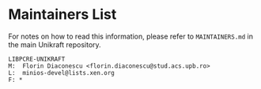 Maintainers List
================

For notes on how to read this information, please refer to `MAINTAINERS.md` in
the main Unikraft repository.

	LIBPCRE-UNIKRAFT
	M:	Florin Diaconescu <florin.diaconescu@stud.acs.upb.ro>
	L:	minios-devel@lists.xen.org
	F: *

